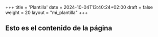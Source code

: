 +++
title = 'Plantilla'
date = 2024-10-04T13:40:24+02:00
draft = false
weight = 20
layout = "mi_plantilla"
+++

## Esto es el contenido de la página